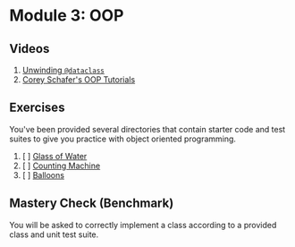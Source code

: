 # Module 3: OOP

## Videos

1. [Unwinding `@dataclass`](./videos/unwinding-dataclass.mp4)
2. [Corey Schafer's OOP Tutorials](https://www.youtube.com/watch?v=ZDa-Z5JzLYM&list=PL-osiE80TeTsqhIuOqKhwlXsIBIdSeYtc)

## Exercises

You've been provided several directories that contain starter code and test suites to give you practice with object oriented programming.

1. [ ] [Glass of Water](./exercises/glass_of_water)
2. [ ] [Counting Machine](./exercises/counting_machine)
3. [ ] [Balloons](./exercises/balloons)

## Mastery Check (Benchmark)

You will be asked to correctly implement a class according to a provided class and unit test suite.
